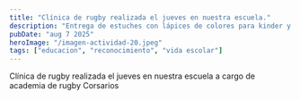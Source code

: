 ```yaml
---
title: "Clínica de rugby realizada el jueves en nuestra escuela."
description: "Entrega de estuches con lápices de colores para kinder y pre kinder."
pubDate: "aug 7 2025"
heroImage: "/imagen-actividad-20.jpeg"
tags: ["educacion", "reconocimiento", "vida escolar"]
---
```


Clínica de rugby realizada el jueves en nuestra escuela a cargo de academia de rugby Corsarios